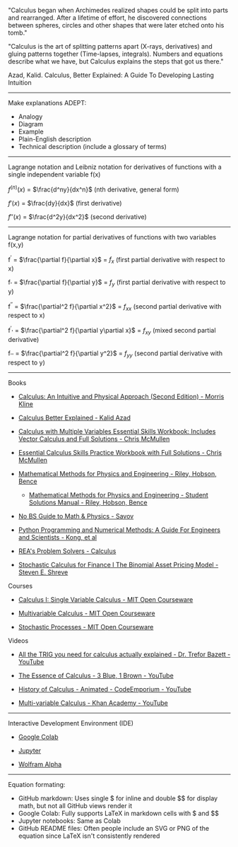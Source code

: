 "Calculus began when Archimedes realized shapes could be split into parts and rearranged.​ After a lifetime of effort, he discovered connections between spheres, circles and other shapes that were later etched onto his tomb."

"Calculus is the art of splitting patterns apart (X-rays, derivatives) and gluing patterns together (Time-lapses, integrals). Numbers and equations describe what we have, but Calculus explains the steps that got us there."

Azad, Kalid. Calculus, Better Explained: A Guide To Developing Lasting Intuition 

_ _ _ _ 

Make explanations ADEPT:
* Analogy
* Diagram
* Example
* Plain-English description
* Technical description (include a glossary of terms)

- - - -

Lagrange notation and Leibniz notation for derivatives of functions with a single independent variable f(x)

$f^{(n)}(x)$ = $\frac{d^ny}{dx^n}$ (nth derivative, general form)

$f'(x)$ = $\frac{dy}{dx}$ (first derivative)

$f''(x)$ = $\frac{d^2y}{dx^2}$ (second derivative)

- - - -

Lagrange notation for partial derivatives of functions with two variables f(x,y)  

f<sup>′</sup> = $\frac{\partial f}{\partial x}$ = $f_x$ (first partial derivative with respect to x)

f<sub>'</sub> = $\frac{\partial f}{\partial y}$ = $f_y$ (first partial derivative with respect to y)

f<sup>′′</sup> = $\frac{\partial^2 f}{\partial x^2}$ = $f_{xx}$ (second partial derivative with respect to x)

f<sup>′</sup><sub>'</sub> = $\frac{\partial^2 f}{\partial y\partial x}$ = $f_{xy}$ (mixed second partial derivative)

f<sub>''</sub> = $\frac{\partial^2 f}{\partial y^2}$ = $f_{yy}$ (second partial derivative with respect to y)

- - - -

Books

* [Calculus: An Intuitive and Physical Approach (Second Edition) - Morris Kline](https://m.doverpublications.com/0486134768.html)

* [Calculus Better Explained - Kalid Azad](https://betterexplained.com/guides/calculus/)

* [Calculus with Multiple Variables Essential Skills Workbook: Includes Vector Calculus and Full Solutions - Chris McMullen](https://www.goodreads.com/book/show/58475436-calculus-with-multiple-variables-essential-skills-workbook)

* [Essential Calculus Skills Practice Workbook with Full Solutions - Chris McMullen](https://www.mcleanandeakin.com/book/9781941691243)

* [Mathematical Methods for Physics and Engineering - Riley, Hobson, Bence](https://www.cambridge.org/core/books/mathematical-methods-for-physics-and-engineering/911A43AE1CF224743D32707FCC4AE0EB)

  * [Mathematical Methods for Physics and Engineering - Student Solutions Manual - Riley, Hobson, Bence](https://www.cambridge.org/highereducation/books/student-solution-manual-for-mathematical-methods-for-physics-and-engineering-third-edition/1D37BB529AEA8F3DA59E31EC7C7039C0?chapterId=CBO9780511816130A009#contents)

* [No BS Guide to Math & Physics - Savov](https://nobsmath.com)

* [Python Programming and Numerical Methods: A Guide For Engineers and Scientists - Kong, et al](https://pythonnumericalmethods.berkeley.edu/notebooks/Index.html)

* [REA's Problem Solvers - Calculus](https://www.librarything.com/nseries/27494/REA-Problem-Solvers)

* [Stochastic Calculus for Finance I
The Binomial Asset Pricing Model - Steven E. Shreve](https://link.springer.com/book/10.1007/978-0-387-22527-2)

Courses

* [Calculus I: Single Variable Calculus - MIT Open Courseware](https://ocw.mit.edu/courses/18-01-calculus-i-single-variable-calculus-fall-2020/)

* [Multivariable Calculus - MIT Open Courseware](https://ocw.mit.edu/courses/18-02-multivariable-calculus-spring-2006/)

* [Stochastic Processes - MIT Open Courseware](https://ocw.mit.edu/courses/15-070j-advanced-stochastic-processes-fall-2013/)

Videos

* [All the TRIG you need for calculus actually explained - Dr. Trefor Bazett - YouTube](https://youtu.be/e7QjCL7lQM4?si=l72sEQjNvdUzAVgQ)

* [The Essence of Calculus - 3 Blue, 1 Brown - YouTube](https://youtube.com/playlist?list=PLZHQObOWTQDMsr9K-rj53DwVRMYO3t5Yr&si=QoeIj4TEmHCTNSQB)

* [History of Calculus - Animated - CodeEmporium - YouTube](https://youtu.be/IMj5dgGWxSM?si=nLDMWSSfiPK151Zd)

* [Multi-variable Calculus - Khan Academy - YouTube](https://www.youtube.com/playlist?list=PLSQl0a2vh4HC5feHa6Rc5c0wbRTx56nF7)

- - - -

Interactive Development Environment (IDE)

* [Google Colab](https://colab.research.google.com)

* [Jupyter](https://jupyter.org)

* [Wolfram Alpha](https://www.wolframalpha.com)

- - - -

Equation formating:

* GitHub markdown: Uses single $ for inline and double $$ for display math, but not all GitHub views render it
* Google Colab: Fully supports LaTeX in markdown cells with $ and $$
* Jupyter notebooks: Same as Colab
* GitHub README files: Often people include an SVG or PNG of the equation since LaTeX isn't consistently rendered
